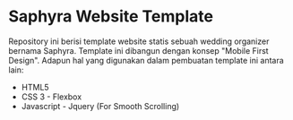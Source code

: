 <h1> Saphyra Website Template </h1>
<p> Repository ini berisi template website statis sebuah wedding organizer bernama Saphyra. Template ini dibangun dengan konsep "Mobile First Design".
Adapun hal yang digunakan dalam pembuatan template ini antara lain: </p>
<ul>
  <li>HTML5</li>
  <li>CSS 3 - Flexbox</li>
  <li>Javascript - Jquery (For Smooth Scrolling)</li>
</ul>
